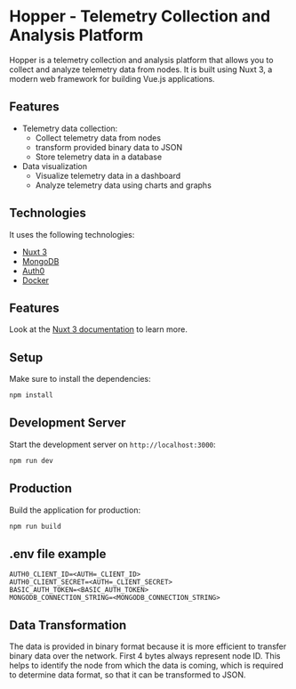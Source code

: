 # Hopper - Telemetry Collection and Analysis Platform

Hopper is a telemetry collection and analysis platform that allows you to collect and analyze telemetry data from nodes. It is built using Nuxt 3, a modern web framework for building Vue.js applications.

## Features
- Telemetry data collection:
  - Collect telemetry data from nodes
  - transform provided binary data to JSON
  - Store telemetry data in a database
- Data visualization
  - Visualize telemetry data in a dashboard
  - Analyze telemetry data using charts and graphs

## Technologies

It uses the following technologies:
- [Nuxt 3](https://nuxt.com/docs/getting-started/introduction)
- [MongoDB](https://www.mongodb.com/)
- [Auth0](https://auth0.com/)
- [Docker](https://www.docker.com/)

## Features

Look at the [Nuxt 3 documentation](https://nuxt.com/docs/getting-started/introduction) to learn more.

## Setup

Make sure to install the dependencies:

```bash
npm install
```

## Development Server

Start the development server on `http://localhost:3000`:

```bash
npm run dev
```

## Production
Build the application for production:

```bash
npm run build
```

## .env file example
```
AUTH0_CLIENT_ID=<AUTH=_CLIENT_ID>
AUTH0_CLIENT_SECRET=<AUTH=_CLIENT_SECRET>
BASIC_AUTH_TOKEN=<BASIC_AUTH_TOKEN>
MONGODB_CONNECTION_STRING=<MONGODB_CONNECTION_STRING>
```

## Data Transformation
The data is provided in binary format because it is more efficient to transfer binary data over the network. First 4 bytes always represent node ID. This helps to identify the node from which the data is coming, which is required to determine data format, so that it can be transformed to JSON.
